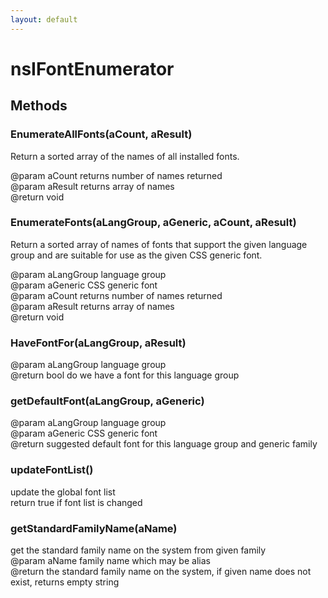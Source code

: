 ```yaml
---
layout: default
---
```


# nsIFontEnumerator #

## Methods ##

### EnumerateAllFonts(aCount, aResult) ###
  
Return a sorted array of the names of all installed fonts.  
  
@param  aCount     returns number of names returned  
@param  aResult    returns array of names  
@return void  
  

### EnumerateFonts(aLangGroup, aGeneric, aCount, aResult) ###
  
Return a sorted array of names of fonts that support the given language  
group and are suitable for use as the given CSS generic font.  
  
@param  aLangGroup language group  
@param  aGeneric   CSS generic font  
@param  aCount     returns number of names returned  
@param  aResult    returns array of names  
@return void  
  

### HaveFontFor(aLangGroup, aResult) ###
  
@param  aLangGroup language group  
@return bool do we have a font for this language group  
  

### getDefaultFont(aLangGroup, aGeneric) ###
  
@param  aLangGroup language group  
@param  aGeneric CSS generic font  
@return suggested default font for this language group and generic family  
  

### updateFontList() ###
  
update the global font list  
return true if font list is changed  
  

### getStandardFamilyName(aName) ###
  
get the standard family name on the system from given family  
@param  aName family name which may be alias  
@return the standard family name on the system, if given name does not  
        exist, returns empty string  
  
